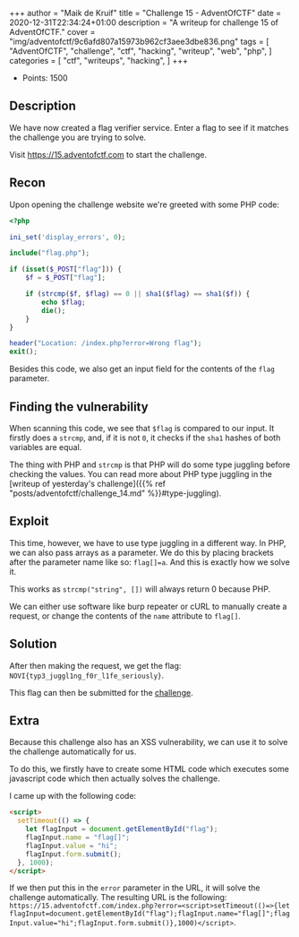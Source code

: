 +++
author = "Maik de Kruif"
title = "Challenge 15 - AdventOfCTF"
date = 2020-12-31T22:34:24+01:00
description = "A writeup for challenge 15 of AdventOfCTF."
cover = "img/adventofctf/9c6afd807a15973b962cf3aee3dbe836.png"
tags = [
    "AdventOfCTF",
    "challenge",
    "ctf",
    "hacking",
    "writeup",
    "web",
    "php",
]
categories = [
    "ctf",
    "writeups",
    "hacking",
]
+++

- Points: 1500

## Description

We have now created a flag verifier service. Enter a flag to see if it matches the challenge you are trying to solve.

Visit <https://15.adventofctf.com> to start the challenge.

## Recon

Upon opening the challenge website we're greeted with some PHP code:

```php
<?php

ini_set('display_errors', 0);

include("flag.php");

if (isset($_POST["flag"])) {
    $f = $_POST["flag"];

    if (strcmp($f, $flag) == 0 || sha1($flag) == sha1($f)) {
        echo $flag;
        die();
    }
}

header("Location: /index.php?error=Wrong flag");
exit();
```

Besides this code, we also get an input field for the contents of the `flag` parameter.

## Finding the vulnerability

When scanning this code, we see that `$flag` is compared to our input. It firstly does a `strcmp`, and, if it is not `0`, it checks if the `sha1` hashes of both variables are equal.

The thing with PHP and `strcmp` is that PHP will do some type juggling before checking the values. You can read more about PHP type juggling in the [writeup of yesterday's challenge]({{% ref "posts/adventofctf/challenge_14.md" %}}#type-juggling).

## Exploit

This time, however, we have to use type juggling in a different way. In PHP, we can also pass arrays as a parameter. We do this by placing brackets after the parameter name like so: `flag[]=a`. And this is exactly how we solve it.

This works as `strcmp("string", [])` will always return 0 because PHP.

We can either use software like burp repeater or cURL to manually create a request, or change the contents of the `name` attribute to `flag[]`.

## Solution

After then making the request, we get the flag: `NOVI{typ3_juggl1ng_f0r_l1fe_seriously}`.

This flag can then be submitted for the [challenge](https://ctfd.adventofctf.com/challenges#15-16).

## Extra

Because this challenge also has an XSS vulnerability, we can use it to solve the challenge automatically for us.

To do this, we firstly have to create some HTML code which executes some javascript code which then actually solves the challenge.

I came up with the following code:

```html
<script>
  setTimeout(() => {
    let flagInput = document.getElementById("flag");
    flagInput.name = "flag[]";
    flagInput.value = "hi";
    flagInput.form.submit();
  }, 1000);
</script>
```

If we then put this in the `error` parameter in the URL, it will solve the challenge automatically. The resulting URL is the following: `https://15.adventofctf.com/index.php?error=<script>setTimeout(()=>{let flagInput=document.getElementById("flag");flagInput.name="flag[]";flagInput.value="hi";flagInput.form.submit()},1000)</script>`.
